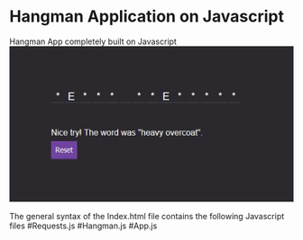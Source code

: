 # Hangman Application on Javascript
 Hangman App completely built on Javascript 
 <img src="images/cover.jpg">
 
 
The general syntax of the Index.html file contains the following Javascript files 
#Requests.js
#Hangman.js 
#App.js 

